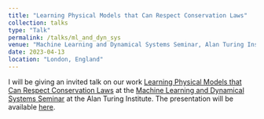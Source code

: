 ```yaml
---
title: "Learning Physical Models that Can Respect Conservation Laws"
collection: talks
type: "Talk"
permalink: /talks/ml_and_dyn_sys
venue: "Machine Learning and Dynamical Systems Seminar, Alan Turing Institute"
date: 2023-04-13
location: "London, England"
---
```


I will be giving an invited talk on our work [Learning Physical Models that Can Respect Conservation Laws](https://arxiv.org/pdf/2302.11002.pdf) at the [Machine Learning and Dynamical Systems Seminar](https://www.turing.ac.uk/research/interest-groups/machine-learning-and-dynamical-systems) at the Alan Turing Institute.
The presentation will be available [here](https://www.youtube.com/channel/UCetvKhuAbnuU1tidgCz9g0g/videos). 
